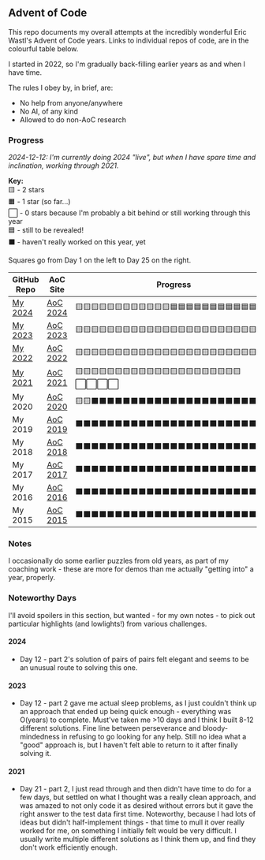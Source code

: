 ## Advent of Code

This repo documents my overall attempts at the incredibly wonderful Eric Wastl's
Advent of Code years. Links to individual repos of code, are in the colourful
table below.

I started in 2022, so I'm gradually back-filling earlier years as and when I
have time.

The rules I obey by, in brief, are:

* No help from anyone/anywhere
* No AI, of any kind
* Allowed to do non-AoC research

### Progress

_2024-12-12: I'm currently doing 2024 "live", but when I have spare time and
inclination, working through 2021._

**Key:**  
🟨 - 2 stars  
🟧 - 1 star (so far...)  
⬜ - 0 stars because I'm probably a bit behind or still working through this year  
🟦 - still to be revealed!  
⬛ - haven't really worked on this year, yet

Squares go from Day 1 on the left to Day 25 on the right.

| GitHub Repo | AoC Site | Progress | Stars |
|----|----|----|----|
| [My 2024](https://github.com/PaulNGilson/AoC_2024) | [AoC 2024](https://adventofcode.com/2024) |🟨🟨🟨🟨🟨🟨🟨🟨🟨🟨🟨🟨🟦🟦🟦🟦🟦🟦🟦🟦🟦🟦🟦🟦🟦 | 24 |
| [My 2023](https://github.com/PaulNGilson/AoC_2023) | [AoC 2023](https://adventofcode.com/2023) | 🟨🟨🟨🟨🟨🟨🟨🟨🟨🟨🟨🟨🟨🟨🟨🟨🟨🟨🟨🟨🟨🟨🟨🟨🟨 | <text style="color:#FFBB00">50</text> |
| [My 2022](https://github.com/PaulNGilson/AoC_2022) | [AoC 2022](https://adventofcode.com/2022) | 🟨🟨🟨🟨🟨🟨🟨🟨🟨🟨🟨🟨🟨🟨🟨🟨🟨🟨🟨🟨🟨🟨🟨🟨🟨 | <text style="color:#FFBB00">50</text> |
| [My 2021](https://github.com/PaulNGilson/AoC_2021) | [AoC 2021](https://adventofcode.com/2021) | 🟨🟨🟨🟨🟨🟨🟨🟨🟨🟨🟨🟨🟨🟨🟨🟨🟨🟨🟨🟨🟨⬜⬜⬜⬜ | 42 |
| My 2020 | [AoC 2020](https://adventofcode.com/2020) | 🟨🟨⬛⬛⬛⬛⬛⬛⬛⬛⬛⬛⬛⬛⬛⬛⬛⬛⬛⬛⬛⬛⬛⬛⬛ | 4 |
| My 2019 | [AoC 2019](https://adventofcode.com/2019) | ⬛⬛⬛⬛⬛⬛⬛⬛⬛⬛⬛⬛⬛⬛⬛⬛⬛⬛⬛⬛⬛⬛⬛⬛⬛ |  |
| My 2018 | [AoC 2018](https://adventofcode.com/2018) | ⬛⬛⬛⬛⬛⬛⬛⬛⬛⬛⬛⬛⬛⬛⬛⬛⬛⬛⬛⬛⬛⬛⬛⬛⬛ |  |
| My 2017 | [AoC 2017](https://adventofcode.com/2017) | ⬛⬛⬛⬛⬛⬛⬛⬛⬛⬛⬛⬛⬛⬛⬛⬛⬛⬛⬛⬛⬛⬛⬛⬛⬛ |  |
| My 2016 | [AoC 2016](https://adventofcode.com/2016) | ⬛⬛⬛⬛⬛⬛⬛⬛⬛⬛⬛⬛⬛⬛⬛⬛⬛⬛⬛⬛⬛⬛⬛⬛⬛ |  |
| My 2015 | [AoC 2015](https://adventofcode.com/2015) | ⬛⬛⬛⬛⬛⬛⬛⬛⬛⬛⬛⬛⬛⬛⬛⬛⬛⬛⬛⬛⬛⬛⬛⬛⬛ |  |

### Notes

I occasionally do some earlier puzzles from old years, as part of my coaching
work - these are more for demos than me actually "getting into" a year,
properly.

### Noteworthy Days

I'll avoid spoilers in this section, but wanted - for my own notes - to pick out
particular highlights (and lowlights!) from various challenges.

#### 2024

* Day 12 - part 2's solution of pairs of pairs felt elegant and seems to be an
  unusual route to solving this one.

#### 2023

* Day 12 - part 2 gave me actual sleep problems, as I just couldn't think up an
  approach that ended up being quick enough - everything was O(years) to
  complete. Must've taken me >10 days and I think I built 8-12 different
  solutions. Fine line between perseverance and bloody-mindedness in refusing to
  go looking for any help. Still no idea what a "good" approach is, but I
  haven't felt able to return to it after finally solving it.

#### 2021

* Day 21 - part 2, I just read through and then didn't have time to do for a few
  days, but settled on what I thought was a really clean approach, and was
  amazed to not only code it as desired without errors but it gave the right
  answer to the test data first time. Noteworthy, because I had lots of ideas
  but didn't half-implement things - that time to mull it over really worked for
  me, on something I initially felt would be very difficult. I usually write
  multiple different solutions as I think them up, and find they don't work
  efficiently enough.
